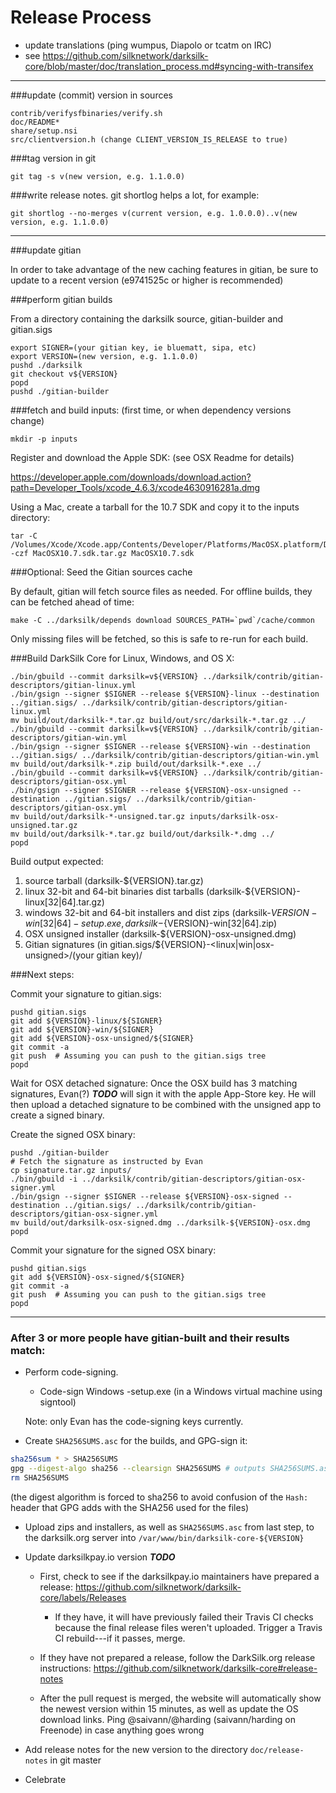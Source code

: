 Release Process
====================

* update translations (ping wumpus, Diapolo or tcatm on IRC)
* see https://github.com/silknetwork/darksilk-core/blob/master/doc/translation_process.md#syncing-with-transifex

* * *

###update (commit) version in sources

	contrib/verifysfbinaries/verify.sh
	doc/README*
	share/setup.nsi
	src/clientversion.h (change CLIENT_VERSION_IS_RELEASE to true)

###tag version in git

	git tag -s v(new version, e.g. 1.1.0.0)

###write release notes. git shortlog helps a lot, for example:

	git shortlog --no-merges v(current version, e.g. 1.0.0.0)..v(new version, e.g. 1.1.0.0)

* * *

###update gitian

 In order to take advantage of the new caching features in gitian, be sure to update to a recent version (e9741525c or higher is recommended)

###perform gitian builds

 From a directory containing the darksilk source, gitian-builder and gitian.sigs

	export SIGNER=(your gitian key, ie bluematt, sipa, etc)
	export VERSION=(new version, e.g. 1.1.0.0)
	pushd ./darksilk
	git checkout v${VERSION}
	popd
	pushd ./gitian-builder

###fetch and build inputs: (first time, or when dependency versions change)
 
	mkdir -p inputs

 Register and download the Apple SDK: (see OSX Readme for details)
 
 https://developer.apple.com/downloads/download.action?path=Developer_Tools/xcode_4.6.3/xcode4630916281a.dmg
 
 Using a Mac, create a tarball for the 10.7 SDK and copy it to the inputs directory:
 
	tar -C /Volumes/Xcode/Xcode.app/Contents/Developer/Platforms/MacOSX.platform/Developer/SDKs/ -czf MacOSX10.7.sdk.tar.gz MacOSX10.7.sdk

###Optional: Seed the Gitian sources cache

  By default, gitian will fetch source files as needed. For offline builds, they can be fetched ahead of time:

	make -C ../darksilk/depends download SOURCES_PATH=`pwd`/cache/common

  Only missing files will be fetched, so this is safe to re-run for each build.

###Build DarkSilk Core for Linux, Windows, and OS X:

	./bin/gbuild --commit darksilk=v${VERSION} ../darksilk/contrib/gitian-descriptors/gitian-linux.yml
	./bin/gsign --signer $SIGNER --release ${VERSION}-linux --destination ../gitian.sigs/ ../darksilk/contrib/gitian-descriptors/gitian-linux.yml
	mv build/out/darksilk-*.tar.gz build/out/src/darksilk-*.tar.gz ../
	./bin/gbuild --commit darksilk=v${VERSION} ../darksilk/contrib/gitian-descriptors/gitian-win.yml
	./bin/gsign --signer $SIGNER --release ${VERSION}-win --destination ../gitian.sigs/ ../darksilk/contrib/gitian-descriptors/gitian-win.yml
	mv build/out/darksilk-*.zip build/out/darksilk-*.exe ../
	./bin/gbuild --commit darksilk=v${VERSION} ../darksilk/contrib/gitian-descriptors/gitian-osx.yml
	./bin/gsign --signer $SIGNER --release ${VERSION}-osx-unsigned --destination ../gitian.sigs/ ../darksilk/contrib/gitian-descriptors/gitian-osx.yml
	mv build/out/darksilk-*-unsigned.tar.gz inputs/darksilk-osx-unsigned.tar.gz
	mv build/out/darksilk-*.tar.gz build/out/darksilk-*.dmg ../
	popd
  Build output expected:

  1. source tarball (darksilk-${VERSION}.tar.gz)
  2. linux 32-bit and 64-bit binaries dist tarballs (darksilk-${VERSION}-linux[32|64].tar.gz)
  3. windows 32-bit and 64-bit installers and dist zips (darksilk-${VERSION}-win[32|64]-setup.exe, darksilk-${VERSION}-win[32|64].zip)
  4. OSX unsigned installer (darksilk-${VERSION}-osx-unsigned.dmg)
  5. Gitian signatures (in gitian.sigs/${VERSION}-<linux|win|osx-unsigned>/(your gitian key)/

###Next steps:

Commit your signature to gitian.sigs:

	pushd gitian.sigs
	git add ${VERSION}-linux/${SIGNER}
	git add ${VERSION}-win/${SIGNER}
	git add ${VERSION}-osx-unsigned/${SIGNER}
	git commit -a
	git push  # Assuming you can push to the gitian.sigs tree
	popd

  Wait for OSX detached signature:
	Once the OSX build has 3 matching signatures, Evan(?) ***TODO*** will sign it with the apple App-Store key.
	He will then upload a detached signature to be combined with the unsigned app to create a signed binary.

  Create the signed OSX binary:

	pushd ./gitian-builder
	# Fetch the signature as instructed by Evan
	cp signature.tar.gz inputs/
	./bin/gbuild -i ../darksilk/contrib/gitian-descriptors/gitian-osx-signer.yml
	./bin/gsign --signer $SIGNER --release ${VERSION}-osx-signed --destination ../gitian.sigs/ ../darksilk/contrib/gitian-descriptors/gitian-osx-signer.yml
	mv build/out/darksilk-osx-signed.dmg ../darksilk-${VERSION}-osx.dmg
	popd

Commit your signature for the signed OSX binary:

	pushd gitian.sigs
	git add ${VERSION}-osx-signed/${SIGNER}
	git commit -a
	git push  # Assuming you can push to the gitian.sigs tree
	popd

-------------------------------------------------------------------------

### After 3 or more people have gitian-built and their results match:

- Perform code-signing.

    - Code-sign Windows -setup.exe (in a Windows virtual machine using signtool)

  Note: only Evan has the code-signing keys currently.

- Create `SHA256SUMS.asc` for the builds, and GPG-sign it:
```bash
sha256sum * > SHA256SUMS
gpg --digest-algo sha256 --clearsign SHA256SUMS # outputs SHA256SUMS.asc
rm SHA256SUMS
```
(the digest algorithm is forced to sha256 to avoid confusion of the `Hash:` header that GPG adds with the SHA256 used for the files)

- Upload zips and installers, as well as `SHA256SUMS.asc` from last step, to the darksilk.org server
  into `/var/www/bin/darksilk-core-${VERSION}`

- Update darksilkpay.io version ***TODO***

  - First, check to see if the darksilkpay.io maintainers have prepared a
    release: https://github.com/silknetwork/darksilk-core/labels/Releases

      - If they have, it will have previously failed their Travis CI
        checks because the final release files weren't uploaded.
        Trigger a Travis CI rebuild---if it passes, merge.

  - If they have not prepared a release, follow the DarkSilk.org release
    instructions: https://github.com/silknetwork/darksilk-core#release-notes

  - After the pull request is merged, the website will automatically show the newest version within 15 minutes, as well
    as update the OS download links. Ping @saivann/@harding (saivann/harding on Freenode) in case anything goes wrong

- Add release notes for the new version to the directory `doc/release-notes` in git master

- Celebrate
